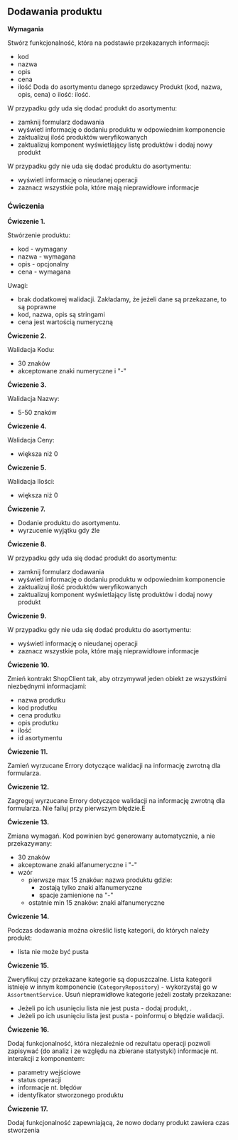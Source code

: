 ## Dodawania produktu
**Wymagania**

Stwórz funkcjonalność, która na podstawie przekazanych informacji:
- kod
- nazwa
- opis
- cena
- ilość
  Doda do asortymentu danego sprzedawcy Produkt (kod, nazwa, opis, cena) o ilość: ilość.

W przypadku gdy uda się dodać produkt do asortymentu:
- zamknij formularz dodawania
- wyświetl informację o dodaniu produktu w odpowiednim komponencie
- zaktualizuj ilość produktów weryfikowanych
- zaktualizuj komponent wyświetlający listę produktów i dodaj nowy produkt

W przypadku gdy nie uda się dodać produktu do asortymentu:
- wyświetl informację o nieudanej operacji
- zaznacz wszystkie pola, które mają nieprawidłowe informacje


### Ćwiczenia
**Ćwiczenie 1.**

Stwórzenie produktu:
- kod - wymagany
- nazwa - wymagana
- opis - opcjonalny
- cena - wymagana

Uwagi:
- brak dodatkowej walidacji. Zakładamy, że jeżeli dane są przekazane, to są poprawne
- kod, nazwa, opis są stringami
- cena jest wartością numeryczną

**Ćwiczenie 2.**

Walidacja Kodu:
- 30 znaków
- akceptowane znaki numeryczne i "-"

**Ćwiczenie 3.**

Walidacja Nazwy:
- 5-50 znaków

**Ćwiczenie 4.**

Walidacja Ceny:
- większa niż 0

**Ćwiczenie 5.**

Walidacja Ilości:
- większa niż 0

**Ćwiczenie 7.**

- Dodanie produktu do asortymentu.
- wyrzucenie wyjątku gdy źle

**Ćwiczenie 8.**

W przypadku gdy uda się dodać produkt do asortymentu:
- zamknij formularz dodawania
- wyświetl informację o dodaniu produktu w odpowiednim komponencie
- zaktualizuj ilość produktów weryfikowanych
- zaktualizuj komponent wyświetlający listę produktów i dodaj nowy produkt

**Ćwiczenie 9.**

W przypadku gdy nie uda się dodać produktu do asortymentu:
- wyświetl informację o nieudanej operacji
- zaznacz wszystkie pola, które mają nieprawidłowe informacje

**Ćwiczenie 10.**

Zmień kontrakt ShopClient tak, aby otrzymywał jeden obiekt ze wszystkimi niezbędnymi informacjami:
- nazwa produtku
- kod produtku
- cena produtku
- opis produtku
- ilość
- id asortymentu

**Ćwiczenie 11.**

Zamień wyrzucane Errory dotyczące walidacji na informację zwrotną dla formularza.

**Ćwiczenie 12.**

Zagreguj wyrzucane Errory dotyczące walidacji na informację zwrotną dla formularza. Nie failuj przy pierwszym błędzie.E

**Ćwiczenie 13.**

Zmiana wymagań.
Kod powinien być generowany automatycznie, a nie przekazywany:
- 30 znaków
- akceptowane znaki alfanumeryczne i "-"
- wzór
  - pierwsze max 15 znaków: nazwa produktu gdzie:
    - zostają tylko znaki alfanumeryczne
    - spacje zamienione na "-"
  - ostatnie min 15 znaków: znaki alfanumeryczne

**Ćwiczenie 14.**

Podczas dodawania można określić listę kategorii, do których należy produkt:
- lista nie może być pusta

**Ćwiczenie 15.**

Zweryfikuj czy przekazane kategorie są dopuszczalne. Lista kategorii istnieje w innym komponencie (`CategoryRepository`) - wykorzystaj go w `AssortmentService`.
Usuń nieprawidłowe kategorie jeżeli zostały przekazane:
- Jeżeli po ich usunięciu lista nie jest pusta - dodaj produkt, .
- Jeżeli po ich usunięciu lista jest pusta - poinformuj o błędzie walidacji.

**Ćwiczenie 16.**

Dodaj funkcjonalność, która niezależnie od rezultatu operacji pozwoli zapisywać (do analiz i ze względu na zbierane statystyki) informacje nt. interakcji z komponentem:
- parametry wejściowe
- status operacji
- informacje nt. błędów
- identyfikator stworzonego produktu

**Ćwiczenie 17.**

Dodaj funkcjonalność zapewniającą, że nowo dodany produkt zawiera czas stworzenia
